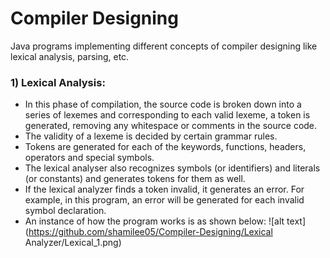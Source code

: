 # Compiler Designing
Java programs implementing different concepts of compiler designing like lexical analysis, parsing, etc.

### 1) Lexical Analysis: ###
- In this phase of compilation, the source code is broken down into a series of lexemes and corresponding to each valid lexeme, a token is generated, removing any whitespace or comments in the source code.
- The validity of a lexeme is decided by certain grammar rules.
- Tokens are generated for each of the keywords, functions, headers, operators and special symbols.
- The lexical analyser also recognizes symbols (or identifiers) and literals (or constants) and generates tokens for them as well. 
- If the lexical analyzer finds a token invalid, it generates an error. For example, in this program, an error will be generated for each invalid symbol declaration.
- An instance of how the program works is as shown below:
![alt text](https://github.com/shamilee05/Compiler-Designing/Lexical Analyzer/Lexical_1.png)
